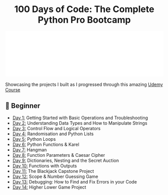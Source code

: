 <h1 align="center">100 Days of Code: The Complete Python Pro Bootcamp
</h1>

![100-days-of-code](gifs/100daysofcode.gif)

Showcasing the projects I built as I progressed through this amazing [Udemy Course](https://www.udemy.com/course/100-days-of-code/)

## 🔰 Beginner 
- [Day 1:](https://github.com/chaitanyakrishnakumar/100daysofcode/tree/main/Day001) Getting Started with Basic Operations and Troubleshooting
- [Day 2:](https://github.com/chaitanyakrishnakumar/100daysofcode/tree/main/Day002) Understanding Data Types and How to Manipulate Strings
- [Day 3:](https://github.com/chaitanyakrishnakumar/100daysofcode/tree/main/Day003) Control Flow and Logical Operators
- [Day 4:](https://github.com/chaitanyakrishnakumar/100daysofcode/tree/main/Day004) Randomisation and Python Lists
- [Day 5:](https://github.com/chaitanyakrishnakumar/100daysofcode/tree/main/Day005) Python Loops
- [Day 6:](https://github.com/chaitanyakrishnakumar/100daysofcode/tree/main/Day006) Python Functions & Karel
- [Day 7:](https://github.com/chaitanyakrishnakumar/100daysofcode/tree/main/Day007) Hangman
- [Day 8:](https://github.com/chaitanyakrishnakumar/100daysofcode/tree/main/Day008) Function Parameters & Caesar Cipher
- [Day 9:](https://github.com/chaitanyakrishnakumar/100daysofcode/tree/main/Day009) Dictionaries, Nesting and the Secret Auction
- [Day 10:](https://github.com/chaitanyakrishnakumar/100daysofcode/tree/main/Day010) Functions with Outputs
- [Day 11:](https://github.com/chaitanyakrishnakumar/100daysofcode/tree/main/Day011) The Blackjack Capstone Project
- [Day 12:](https://github.com/chaitanyakrishnakumar/100daysofcode/tree/main/Day012) Scope & Number Guessing Game
- [Day 13:](https://github.com/chaitanyakrishnakumar/100daysofcode/tree/main/Day013) Debugging: How to Find and Fix Errors in your Code
- [Day 14:](https://github.com/chaitanyakrishnakumar/100daysofcode/tree/main/Day014) Higher Lower Game Project
